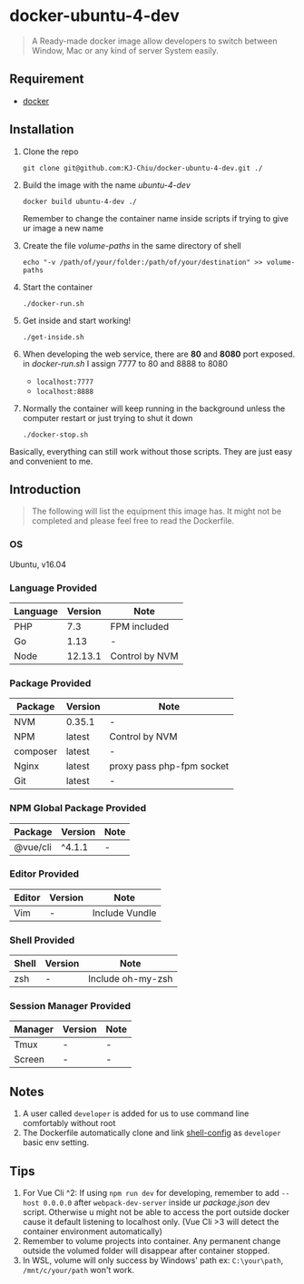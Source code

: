 # docker-ubuntu-4-dev
> A Ready-made docker image allow developers to switch between Window, Mac or any kind of server System easily.

## Requirement
* [docker](https://www.docker.com/)

## Installation
1. Clone the repo

    `git clone git@github.com:KJ-Chiu/docker-ubuntu-4-dev.git ./`

2. Build the image with the name *ubuntu-4-dev*

    `docker build ubuntu-4-dev ./`

    Remember to change the container name inside scripts if trying to give ur image a new name

3. Create the file *volume-paths* in the same directory of shell

    `echo "-v /path/of/your/folder:/path/of/your/destination" >> volume-paths`

4. Start the container

    `./docker-run.sh`

5. Get inside and start working!

    `./get-inside.sh`

6. When developing the web service, there are **80** and **8080** port exposed. in *docker-run.sh* I assign 7777 to 80 and 8888 to 8080

    * `localhost:7777`
    * `localhost:8888`

7. Normally the container will keep running in the background unless the computer restart or just trying to shut it down

    `./docker-stop.sh`

Basically, everything can still work without those scripts. They are just easy and convenient to me.

## Introduction
> The following will list the equipment this image has.
> It might not be completed and please feel free to read the Dockerfile.

### OS
Ubuntu, v16.04

### Language Provided
| Language | Version | Note |
| - | - | - |
| PHP | 7.3 | FPM included |
| Go | 1.13 | - |
| Node | 12.13.1 | Control by NVM |

### Package Provided
| Package | Version | Note |
| - | - | - |
| NVM | 0.35.1 | - |
| NPM | latest | Control by NVM |
| composer | latest | - |
| Nginx | latest | proxy pass php-fpm socket |
| Git | latest | - |

### NPM Global Package Provided
| Package | Version | Note |
| - | - | - |
| @vue/cli | ^4.1.1 | - |

### Editor Provided
| Editor | Version | Note |
| - | - | - |
| Vim | - | Include Vundle |

### Shell Provided
| Shell | Version | Note |
| - | - | - |
| zsh | - | Include oh-my-zsh |

### Session Manager Provided
| Manager | Version | Note |
| - | - | - |
| Tmux | - | - |
| Screen | - | - |

## Notes
1. A user called `developer` is added for us to use command line comfortably without root
2. The Dockerfile automatically clone and link [shell-config](https://github.com/KJ-Chiu/shell-config) as `developer` basic env setting.

## Tips
1. For Vue Cli ^2: If using `npm run dev` for developing, remember to add `--host 0.0.0.0` after `webpack-dev-server` inside ur *package.json* dev script. Otherwise u might not be able to access the port outside docker cause it default listening to localhost only. (Vue Cli >3 will detect the container environment automatically)
2. Remember to volume projects into container. Any permanent change outside the volumed folder will disappear after container stopped.
3. In WSL, volume will only success by Windows' path ex: `C:\your\path`, `/mnt/c/your/path` won't work.